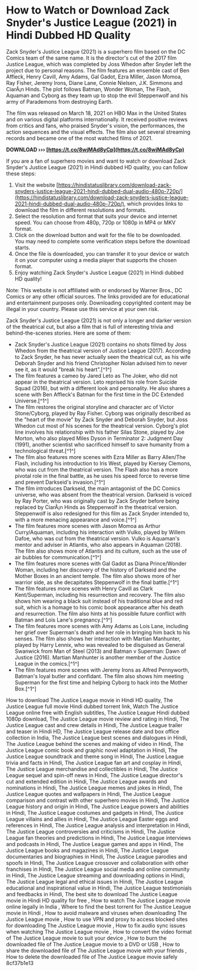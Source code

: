 # How to Watch or Download Zack Snyder's Justice League (2021) in Hindi Dubbed HD Quality
 
Zack Snyder's Justice League (2021) is a superhero film based on the DC Comics team of the same name. It is the director's cut of the 2017 film Justice League, which was completed by Joss Whedon after Snyder left the project due to personal reasons. The film features an ensemble cast of Ben Affleck, Henry Cavill, Amy Adams, Gal Gadot, Ezra Miller, Jason Momoa, Ray Fisher, Jeremy Irons, Diane Lane, Connie Nielsen, J.K. Simmons and CiarÃ¡n Hinds. The plot follows Batman, Wonder Woman, The Flash, Aquaman and Cyborg as they team up to stop the evil Steppenwolf and his army of Parademons from destroying Earth.
 
The film was released on March 18, 2021 on HBO Max in the United States and on various digital platforms internationally. It received positive reviews from critics and fans, who praised Snyder's vision, the performances, the action sequences and the visual effects. The film also set several streaming records and became one of the most watched films of 2021.
 
**DOWNLOAD ››› [https://t.co/8wjMAd8yCp](https://t.co/8wjMAd8yCp)**


 
If you are a fan of superhero movies and want to watch or download Zack Snyder's Justice League (2021) in Hindi dubbed HD quality, you can follow these steps:
 
1. Visit the website [https://hindistatuslibrary.com/download-zack-snyders-justice-league-2021-hindi-dubbed-dual-audio-480p-720p/](https://hindistatuslibrary.com/download-zack-snyders-justice-league-2021-hindi-dubbed-dual-audio-480p-720p/), which provides links to download the film in different resolutions and formats.
2. Select the resolution and format that suits your device and internet speed. You can choose from 480p, 720p or 1080p in MP4 or MKV format.
3. Click on the download button and wait for the file to be downloaded. You may need to complete some verification steps before the download starts.
4. Once the file is downloaded, you can transfer it to your device or watch it on your computer using a media player that supports the chosen format.
5. Enjoy watching Zack Snyder's Justice League (2021) in Hindi dubbed HD quality!

Note: This website is not affiliated with or endorsed by Warner Bros., DC Comics or any other official sources. The links provided are for educational and entertainment purposes only. Downloading copyrighted content may be illegal in your country. Please use this service at your own risk.

Zack Snyder's Justice League (2021) is not only a longer and darker version of the theatrical cut, but also a film that is full of interesting trivia and behind-the-scenes stories. Here are some of them:

- Zack Snyder's Justice League (2021) contains no shots filmed by Joss Whedon from the theatrical version of Justice League (2017). According to Zack Snyder, he has never actually seen the theatrical cut, as his wife Deborah Snyder and his friend Christopher Nolan advised him to never see it, as it would "break his heart".[^1^]
- The film features a cameo by Jared Leto as The Joker, who did not appear in the theatrical version. Leto reprised his role from Suicide Squad (2016), but with a different look and personality. He also shares a scene with Ben Affleck's Batman for the first time in the DC Extended Universe.[^1^]
- The film restores the original storyline and character arc of Victor Stone/Cyborg, played by Ray Fisher. Cyborg was originally described as the "heart of the movie" by Zack Snyder and Deborah Snyder, but Joss Whedon cut most of his scenes for the theatrical version. Cyborg's plot line involves his relationship with his father Silas Stone, played by Joe Morton, who also played Miles Dyson in Terminator 2: Judgment Day (1991), another scientist who sacrificed himself to save humanity from a technological threat.[^1^]
- The film also features more scenes with Ezra Miller as Barry Allen/The Flash, including his introduction to Iris West, played by Kiersey Clemons, who was cut from the theatrical version. The Flash also has a more pivotal role in the final battle, as he uses his speed force to reverse time and prevent Darkseid's invasion.[^1^]
- The film introduces Darkseid, the main antagonist of the DC Comics universe, who was absent from the theatrical version. Darkseid is voiced by Ray Porter, who was originally cast by Zack Snyder before being replaced by CiarÃ¡n Hinds as Steppenwolf in the theatrical version. Steppenwolf is also redesigned for this film as Zack Snyder intended to, with a more menacing appearance and voice.[^1^]
- The film features more scenes with Jason Momoa as Arthur Curry/Aquaman, including his interaction with Vulko, played by Willem Dafoe, who was cut from the theatrical version. Vulko is Aquaman's mentor and adviser in Atlantis, who also appears in Aquaman (2018). The film also shows more of Atlantis and its culture, such as the use of air bubbles for communication.[^1^]
- The film features more scenes with Gal Gadot as Diana Prince/Wonder Woman, including her discovery of the history of Darkseid and the Mother Boxes in an ancient temple. The film also shows more of her warrior side, as she decapitates Steppenwolf in the final battle.[^1^]
- The film features more scenes with Henry Cavill as Clark Kent/Superman, including his resurrection and recovery. The film also shows him wearing a black suit instead of his traditional blue and red suit, which is a homage to his comic book appearance after his death and resurrection. The film also hints at his possible future conflict with Batman and Lois Lane's pregnancy.[^1^]
- The film features more scenes with Amy Adams as Lois Lane, including her grief over Superman's death and her role in bringing him back to his senses. The film also shows her interaction with Martian Manhunter, played by Harry Lennix, who was revealed to be disguised as General Swanwick from Man of Steel (2013) and Batman v Superman: Dawn of Justice (2016). Martian Manhunter is another member of the Justice League in the comics.[^1^]
- The film features more scenes with Jeremy Irons as Alfred Pennyworth, Batman's loyal butler and confidant. The film also shows him meeting Superman for the first time and helping Cyborg to hack into the Mother Box.[^1^]

How to download The Justice League movie in Hindi HD quality,  The Justice League full movie Hindi dubbed torrent link,  Watch The Justice League online free with English subtitles,  The Justice League Hindi dubbed 1080p download,  The Justice League movie review and rating in Hindi,  The Justice League cast and crew details in Hindi,  The Justice League trailer and teaser in Hindi HD,  The Justice League release date and box office collection in India,  The Justice League best scenes and dialogues in Hindi,  The Justice League behind the scenes and making of video in Hindi,  The Justice League comic book and graphic novel adaptation in Hindi,  The Justice League soundtrack and theme song in Hindi,  The Justice League trivia and facts in Hindi,  The Justice League fan art and cosplay in Hindi,  The Justice League merchandise and collectibles in Hindi,  The Justice League sequel and spin-off news in Hindi,  The Justice League director's cut and extended edition in Hindi,  The Justice League awards and nominations in Hindi,  The Justice League memes and jokes in Hindi,  The Justice League quotes and wallpapers in Hindi,  The Justice League comparison and contrast with other superhero movies in Hindi,  The Justice League history and origin in Hindi,  The Justice League powers and abilities in Hindi,  The Justice League costumes and gadgets in Hindi,  The Justice League villains and allies in Hindi,  The Justice League Easter eggs and references in Hindi,  The Justice League analysis and interpretation in Hindi,  The Justice League controversies and criticisms in Hindi,  The Justice League fan theories and predictions in Hindi,  The Justice League interviews and podcasts in Hindi,  The Justice League games and apps in Hindi,  The Justice League books and magazines in Hindi,  The Justice League documentaries and biographies in Hindi,  The Justice League parodies and spoofs in Hindi,  The Justice League crossover and collaboration with other franchises in Hindi,  The Justice League social media and online community in Hindi,  The Justice League streaming and downloading options in Hindi,  The Justice League legal and ethical issues in Hindi,  The Justice League educational and inspirational value in Hindi,  The Justice League testimonials and feedbacks in Hindi,  The best site to download The Justice League movie in Hindi HD quality for free ,  How to watch The Justice League movie online legally in India ,  Where to find the best torrent for The Justice League movie in Hindi ,  How to avoid malware and viruses when downloading The Justice League movie ,  How to use VPN and proxy to access blocked sites for downloading The Justice League movie ,  How to fix audio sync issues when watching The Justice League movie ,  How to convert the video format of The Justice League movie to suit your device ,  How to burn the downloaded file of The Justice League movie to a DVD or USB ,  How to share the downloaded file of The Justice League movie with your friends ,  How to delete the downloaded file of The Justice League movie safely
 8cf37b1e13
 
